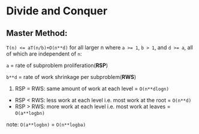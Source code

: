 # Divide and Conquer

## Master Method:
`T(n) <= aT(n/b)+O(n**d)` for all larger n where `a >= 1`, `b > 1`, and
`d >= a`, all of which are independent of `n`:

`a` = rate of subproblem proliferation(**RSP**)

`b**d` = rate of work shrinkage per subproblem(**RWS**)

1. RSP = RWS: same amount of work at each level = `O(n**dlogn)`
* RSP < RWS: less work at each level i.e. most work at the root = `O(n**d)`
* RSP > RWS: more work at each level i.e. most work at leaves = `O(a**logbn)`

note: `O(a**logbn)` = `O(n**logba)`
